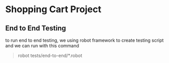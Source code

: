 # Shopping Cart Project

## End to End Testing

to run end to end testing, we using robot framework to create testing script and we can run with this command
>robot tests/end-to-end/*.robot
